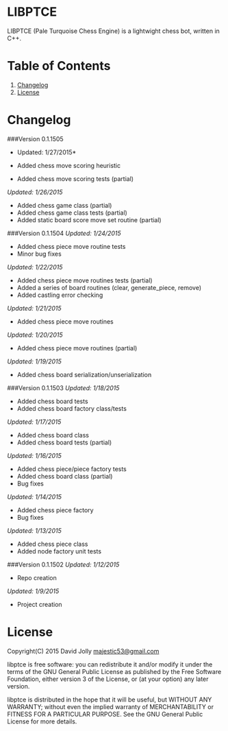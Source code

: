 LIBPTCE
========

LIBPTCE (Pale Turquoise Chess Engine) is a lightwight chess bot, written in C++.

Table of Contents
===============

1. [Changelog](https://github.com/majestic53/libas65#changelog)
2. [License](https://github.com/majestic53/libas65#license)

Changelog
=========

###Version 0.1.1505
* Updated: 1/27/2015*

* Added chess move scoring heuristic
* Added chess move scoring tests (partial)

*Updated: 1/26/2015*

* Added chess game class (partial)
* Added chess game class tests (partial)
* Added static board score move set routine (partial)

###Version 0.1.1504
*Updated: 1/24/2015*

* Added chess piece move routine tests
* Minor bug fixes

*Updated: 1/22/2015*

* Added chess piece move routines tests (partial)
* Added a series of board routines (clear, generate_piece, remove)
* Added castling error checking

*Updated: 1/21/2015*

* Added chess piece move routines

*Updated: 1/20/2015*

* Added chess piece move routines (partial)

*Updated: 1/19/2015*

* Added chess board serialization/unserialization

###Version 0.1.1503
*Updated: 1/18/2015*

* Added chess board tests
* Added chess board factory class/tests

*Updated: 1/17/2015*

* Added chess board class
* Added chess board tests (partial)

*Updated: 1/16/2015*

* Added chess piece/piece factory tests
* Added chess board class (partial)
* Bug fixes

*Updated: 1/14/2015*

* Added chess piece factory
* Bug fixes

*Updated: 1/13/2015*

* Added chess piece class
* Added node factory unit tests

###Version 0.1.1502
*Updated: 1/12/2015*

* Repo creation

*Updated: 1/9/2015*

* Project creation

License
======

Copyright(C) 2015 David Jolly <majestic53@gmail.com>

libptce is free software: you can redistribute it and/or modify
it under the terms of the GNU General Public License as published by
the Free Software Foundation, either version 3 of the License, or
(at your option) any later version.

libptce is distributed in the hope that it will be useful,
but WITHOUT ANY WARRANTY; without even the implied warranty of
MERCHANTABILITY or FITNESS FOR A PARTICULAR PURPOSE.  See the
GNU General Public License for more details.
